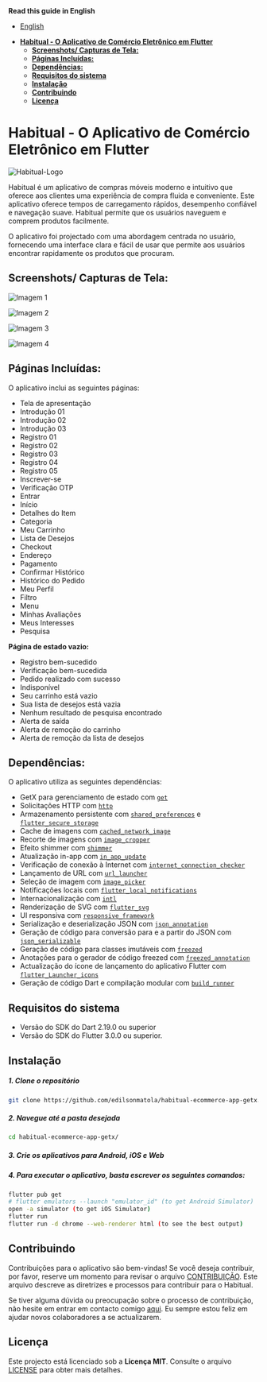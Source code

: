 <detalhes>
<summary>
<strong>Read this guide in English</strong>
</summary>
    <ul>
        <li><a href="./README.md">English</a></li>
    </ul>
</detalhes>

- [**Habitual - O Aplicativo de Comércio Eletrônico em Flutter**](#habitual---o-aplicativo-de-comércio-eletrônico-em-flutter)
  - [**Screenshots/ Capturas de Tela:**](#screenshots-capturas-de-tela)
  - [**Páginas Incluídas:**](#páginas-incluídas)
  - [**Dependências:**](#dependências)
  - [**Requisitos do sistema**](#requisitos-do-sistema)
  - [**Instalação**](#instalação)
  - [**Contribuindo**](#contribuindo)
  - [**Licença**](#licença)

# **Habitual - O Aplicativo de Comércio Eletrônico em Flutter**

![Habitual-Logo](.github/images/logo/habitual-logo.png)

Habitual é um aplicativo de compras móveis moderno e intuitivo que oferece aos clientes uma experiência de compra fluida e conveniente. Este aplicativo oferece tempos de carregamento rápidos, desempenho confiável e navegação suave. Habitual permite que os usuários naveguem e comprem produtos facilmente.

O aplicativo foi projectado com uma abordagem centrada no usuário, fornecendo uma interface clara e fácil de usar que permite aos usuários encontrar rapidamente os produtos que procuram.

<!-- Se você é um comprador em busca de um aplicativo de compras móveis moderno e confiável, ou um desenvolvedor em busca de um projeto Flutter de alta qualidade para colaborar, Habitual tem tudo o que você precisa. Baixe-o hoje e experimente o futuro das compras móveis! -->

## **Screenshots/ Capturas de Tela:**

![Imagem 1](./.github/images/screenshots/screenshot-1.png)

![Imagem 2](./.github/images/screenshots/screenshot-2.png)

![Imagem 3](./.github/images/screenshots/screenshot-3.png)

![Imagem 4](./.github/images/screenshots/screenshot-4.png)

## **Páginas Incluídas:**

O aplicativo inclui as seguintes páginas:

- Tela de apresentação
- Introdução 01
- Introdução 02
- Introdução 03
- Registro 01
- Registro 02
- Registro 03
- Registro 04
- Registro 05
- Inscrever-se
- Verificação OTP
- Entrar
- Início
- Detalhes do Item
- Categoria
- Meu Carrinho
- Lista de Desejos
- Checkout
- Endereço
- Pagamento
- Confirmar Histórico
- Histórico do Pedido
- Meu Perfil
- Filtro
- Menu
- Minhas Avaliações
- Meus Interesses
- Pesquisa

**Página de estado vazio:**

- Registro bem-sucedido
- Verificação bem-sucedida
- Pedido realizado com sucesso
- Indisponível
- Seu carrinho está vazio
- Sua lista de desejos está vazia
- Nenhum resultado de pesquisa encontrado
- Alerta de saída
- Alerta de remoção do carrinho
- Alerta de remoção da lista de desejos

## **Dependências:**

O aplicativo utiliza as seguintes dependências:

- GetX para gerenciamento de estado com [`get`](https://pub.dev/packages/get)
- Solicitações HTTP com [`http`](https://pub.dev/packages/http)
- Armazenamento persistente com [`shared_preferences`](https://pub.dev/packages/shared_preferences) e [`flutter_secure_storage`](https://pub.dev/packages/shared_preferences)
- Cache de imagens com [`cached_network_image`](https://pub.dev/packages/cached_network_image)
- Recorte de imagens com [`image_cropper`](https://pub.dev/packages/image_cropper)
- Efeito shimmer com [`shimmer`](https://pub.dev/packages/shimmer)
- Atualização in-app com [`in_app_update`](https://pub.dev/packages/in_app_update)
- Verificação de conexão à Internet com [`internet_connection_checker`](https://pub.dev/packages/internet_connection_checker)
- Lançamento de URL com [`url_launcher`](https://pub.dev/packages/url_launcher)
- Seleção de imagem com [`image_picker`](https://pub.dev/packages/image_picker)
- Notificações locais com [`flutter_local_notifications`](https://pub.dev/packages/flutter_local_notifications)
- Internacionalização com [`intl`](https://pub.dev/packages/intl)
- Renderização de SVG com [`flutter_svg`](https://pub.dev/packages/flutter_svg)
- UI responsiva com [`responsive_framework`](https://pub.dev/packages/responsive_framework)
- Serialização e deserialização JSON com [`json_annotation`](https://pub.dev/packages/json_annotation)
- Geração de código para conversão para e a partir do JSON com [`json_serializable`](https://pub.dev/packages/json_serializable)
- Geração de código para classes imutáveis com [`freezed`](https://pub.dev/packages/freezed)
- Anotações para o gerador de código freezed com [`freezed_annotation`](https://pub.dev/packages/freezed_annotation)
- Actualização do ícone de lançamento do aplicativo Flutter com [`flutter_Launcher_icons`](https://pub.dev/packages/flutter_launcher_icons)
- Geração de código Dart e compilação modular com [`build_runner`](https://pub.dev/packages/build_runner)

## **Requisitos do sistema**

- Versão do SDK do Dart 2.19.0 ou superior
- Versão do SDK do Flutter 3.0.0 ou superior.

## **Instalação**

##### 1. Clone o repositório

```bash
git clone https://github.com/edilsonmatola/habitual-ecommerce-app-getx.git
```

##### 2. Navegue até a pasta desejada

```bash
cd habitual-ecommerce-app-getx/
```

##### 3. Crie os aplicativos para Android, iOS e Web

##### 4. Para executar o aplicativo, basta escrever os seguintes comandos:

```bash
flutter pub get
# flutter emulators --launch "emulator_id" (to get Android Simulator)
open -a simulator (to get iOS Simulator)
flutter run
flutter run -d chrome --web-renderer html (to see the best output)
```

## **Contribuindo**

Contribuições para o aplicativo são bem-vindas! Se você deseja contribuir, por favor, reserve um momento para revisar o arquivo [CONTRIBUIÇÃO](./CONTRIBUTING-PT-BR.md). Este arquivo descreve as diretrizes e processos para contribuir para o Habitual.

Se tiver alguma dúvida ou preocupação sobre o processo de contribuição, não hesite em entrar em contacto comigo [aqui](https://github.com/edilsonmatola/habitual-ecommerce-getx/issues). Eu sempre estou feliz em ajudar novos colaboradores a se actualizarem.

## **Licença**

Este projecto está licenciado sob a **Licença MIT**. Consulte o arquivo [LICENSE](./LICENSE) para obter mais detalhes.
